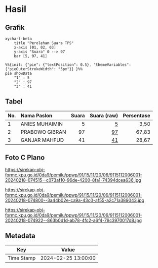# Hasil

## Grafik

```mermaid
xychart-beta
    title "Perolehan Suara TPS"
    x-axis [01, 02, 03]
    y-axis "Suara" 0 --> 97
    bar [5, 97, 41]
```

```mermaid
%%{init: {"pie": {"textPosition": 0.5}, "themeVariables": {"pieOuterStrokeWidth": "5px"}} }%%
pie showData
    "1" : 5
    "2" : 97
    "3" : 41
```

## Tabel

| No. | Nama Paslon    | Suara | Suara (raw) | Persentase |
|:--- |:-------------- | -----:| -----------:| ----------:|
| 1   | ANIES MUHAIMIN | 5     | [5][p-1]    | 3,50       |
| 2   | PRABOWO GIBRAN | 97    | [97][p-2]   | 67,83      |
| 3   | GANJAR MAHFUD  | 41    | [41][p-3]   | 28,67      |


[p-1]: https://github.com/gigit-pemilu/pemilu-2024-91-papua/blob/main/pilpres/hitung-suara/sub/91-papua/sub/15-waropen/sub/11-oudate/sub/2006-ruambak-jaya/sub/001-tps/sub/paslon-1.txt
[p-2]: https://github.com/gigit-pemilu/pemilu-2024-91-papua/blob/main/pilpres/hitung-suara/sub/91-papua/sub/15-waropen/sub/11-oudate/sub/2006-ruambak-jaya/sub/001-tps/sub/paslon-2.txt
[p-3]: https://github.com/gigit-pemilu/pemilu-2024-91-papua/blob/main/pilpres/hitung-suara/sub/91-papua/sub/15-waropen/sub/11-oudate/sub/2006-ruambak-jaya/sub/001-tps/sub/paslon-3.txt

## Foto C Plano

https://sirekap-obj-formc.kpu.go.id/0da9/pemilu/ppwp/91/15/11/20/06/9115112006001-20240218-074515--c073af10-96de-4200-8fa1-74394dcea636.jpg

https://sirekap-obj-formc.kpu.go.id/0da9/pemilu/ppwp/91/15/11/20/06/9115112006001-20240218-074800--3a44b02e-ca9a-43c0-af55-a2c71a389043.jpg

https://sirekap-obj-formc.kpu.go.id/0da9/pemilu/ppwp/91/15/11/20/06/9115112006001-20240218-074922--863b0d1d-ab78-4fc2-a6f4-79c3970017d8.jpg


## Metadata

| Key        | Value               |
| ---------- | ------------------- |
| Time Stamp | 2024-02-25 13:00:00 |




